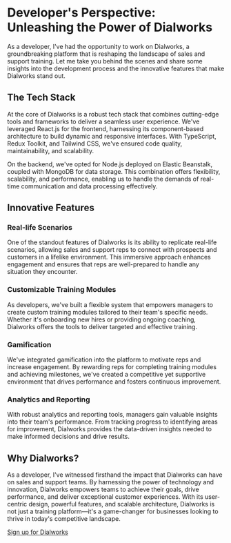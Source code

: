 # Developer's Perspective: Unleashing the Power of Dialworks

As a developer, I've had the opportunity to work on Dialworks, a groundbreaking platform that is reshaping the landscape of sales and support training. Let me take you behind the scenes and share some insights into the development process and the innovative features that make Dialworks stand out.

## **The Tech Stack**

At the core of Dialworks is a robust tech stack that combines cutting-edge tools and frameworks to deliver a seamless user experience. We've leveraged React.js for the frontend, harnessing its component-based architecture to build dynamic and responsive interfaces. With TypeScript, Redux Toolkit, and Tailwind CSS, we've ensured code quality, maintainability, and scalability.

On the backend, we've opted for Node.js deployed on Elastic Beanstalk, coupled with MongoDB for data storage. This combination offers flexibility, scalability, and performance, enabling us to handle the demands of real-time communication and data processing effectively.

## **Innovative Features**

### Real-life Scenarios

One of the standout features of Dialworks is its ability to replicate real-life scenarios, allowing sales and support reps to connect with prospects and customers in a lifelike environment. This immersive approach enhances engagement and ensures that reps are well-prepared to handle any situation they encounter.

### Customizable Training Modules

As developers, we've built a flexible system that empowers managers to create custom training modules tailored to their team's specific needs. Whether it's onboarding new hires or providing ongoing coaching, Dialworks offers the tools to deliver targeted and effective training.

### Gamification

We've integrated gamification into the platform to motivate reps and increase engagement. By rewarding reps for completing training modules and achieving milestones, we've created a competitive yet supportive environment that drives performance and fosters continuous improvement.

### Analytics and Reporting

With robust analytics and reporting tools, managers gain valuable insights into their team's performance. From tracking progress to identifying areas for improvement, Dialworks provides the data-driven insights needed to make informed decisions and drive results.

## **Why Dialworks?**

As a developer, I've witnessed firsthand the impact that Dialworks can have on sales and support teams. By harnessing the power of technology and innovation, Dialworks empowers teams to achieve their goals, drive performance, and deliver exceptional customer experiences. With its user-centric design, powerful features, and scalable architecture, Dialworks is not just a training platform—it's a game-changer for businesses looking to thrive in today's competitive landscape.

[Sign up for Dialworks](https://www.dialworks.io)
